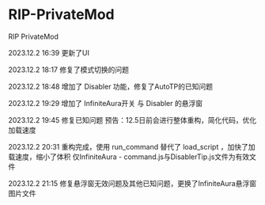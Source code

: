 # RIP-PrivateMod
RIP PrivateMod

2023.12.2 16:39
更新了UI

2023.12.2 18:17
修复了模式切换的问题

2023.12.2 18:48
增加了 Disabler 功能，修复了AutoTP的已知问题

2023.12.2 19:29
增加了 InfiniteAura开关 与 Disabler 的悬浮窗

2023.12.2 19:45
修复已知问题
预告：12.5日前会进行整体重构，简化代码，优化加载速度

2023.12.2 20:31
重构完成，使用 run_command 替代了 load_script ，加快了加载速度，缩小了体积
仅InfiniteAura - command.js与DisablerTip.js文件为有效文件

2023.12.2 21:15
修复悬浮窗无效问题及其他已知问题，更换了InfiniteAura悬浮窗图片文件
